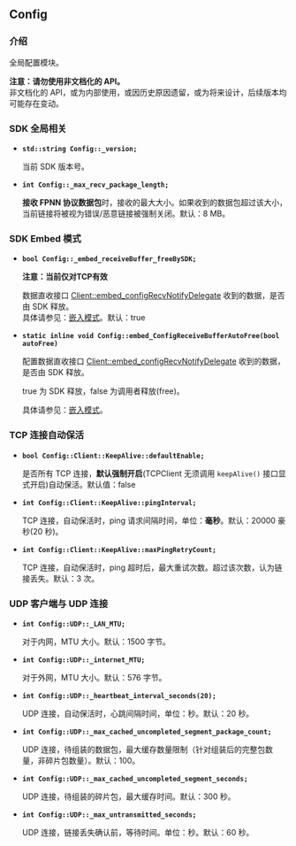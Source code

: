 ## Config

### 介绍

全局配置模块。

**注意：请勿使用非文档化的 API。**  
非文档化的 API，或为内部使用，或因历史原因遗留，或为将来设计，后续版本均可能存在变动。

### SDK 全局相关

* **`std::string Config::_version;`**

	当前 SDK 版本号。

* **`int Config::_max_recv_package_length;`**

	**接收 FPNN 协议数据包**时，接收的最大大小。如果收到的数据包超过该大小，当前链接将被视为错误/恶意链接被强制关闭。默认：8 MB。

### SDK Embed 模式

* **`bool Config::_embed_receiveBuffer_freeBySDK;`**

	**注意：当前仅对TCP有效**

	数据直收接口 [Client::embed_configRecvNotifyDelegate](Client.md#embed_configRecvNotifyDelegate) 收到的数据，是否由 SDK 释放。  
	具体请参见：[嵌入模式](../embedMode.md)。默认：true

* **`static inline void Config::embed_ConfigReceiveBufferAutoFree(bool autoFree)`**

	配置数据直收接口 [Client::embed_configRecvNotifyDelegate](Client.md#embed_configRecvNotifyDelegate) 收到的数据，是否由 SDK 释放。

	true 为 SDK 释放，false 为调用者释放(free)。

	具体请参见：[嵌入模式](../embedMode.md)。

### TCP 连接自动保活

* **`bool Config::Client::KeepAlive::defaultEnable;`**

	是否所有 TCP 连接，**默认强制开启**(TCPClient 无须调用 `keepAlive()` 接口显式开启)自动保活。默认值：false

* **`int Config::Client::KeepAlive::pingInterval;`**

	TCP 连接，自动保活时，ping 请求间隔时间，单位：**毫秒**。默认：20000 豪秒(20 秒)。

* **`int Config::Client::KeepAlive::maxPingRetryCount;`**

	TCP 连接，自动保活时，ping 超时后，最大重试次数。超过该次数，认为链接丢失。默认：3 次。

### UDP 客户端与 UDP 连接

* **`int Config::UDP::_LAN_MTU;`**

	对于内网，MTU 大小。默认：1500 字节。

* **`int Config::UDP::_internet_MTU;`**

	对于外网，MTU 大小。默认：576 字节。

* **`int Config::UDP::_heartbeat_interval_seconds(20);`**

	UDP 连接，自动保活时，心跳间隔时间，单位：秒。默认：20 秒。

* **`int Config::UDP::_max_cached_uncompleted_segment_package_count;`**

	UDP 连接，待组装的数据包，最大缓存数量限制（针对组装后的完整包数量，非碎片包数量）。默认：100。

* **`int Config::UDP::_max_cached_uncompleted_segment_seconds;`**

	UDP 连接，待组装的碎片包，最大缓存时间。默认：300 秒。

* **`int Config::UDP::_max_untransmitted_seconds;`**

	UDP 连接，链接丢失确认前，等待时间。单位：秒。默认：60 秒。

